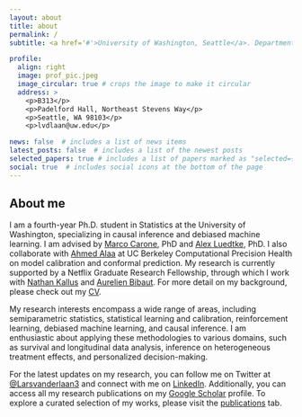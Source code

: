 ```yaml
---
layout: about
title: about
permalink: /
subtitle: <a href='#'>University of Washington, Seattle</a>. Department of Statistics

profile:
  align: right
  image: prof_pic.jpeg
  image_circular: true # crops the image to make it circular
  address: >
    <p>B313</p>
    <p>Padelford Hall, Northeast Stevens Way</p>
    <p>Seattle, WA 98103</p>
    <p>lvdlaan@uw.edu</p>

news: false  # includes a list of news items
latest_posts: false  # includes a list of the newest posts
selected_papers: true # includes a list of papers marked as "selected={true}"
social: true  # includes social icons at the bottom of the page
---
```


## About me

I am a fourth-year Ph.D. student in Statistics at the University of Washington, specializing in causal inference and debiased machine learning. I am advised by [Marco Carone](http://faculty.washington.edu/mcarone/about.html), PhD and [Alex Luedtke](http://www.alexluedtke.com), PhD. I also collaborate with [Ahmed Alaa](https://vcresearch.berkeley.edu/faculty/ahmed-alaa) at UC Berkeley Computational Precision Health on model calibration and conformal prediction. My research is currently supported by a Netflix Graduate Research Fellowship, through which I work with [Nathan Kallus](https://nathankallus.com/) and [Aurelien Bibaut](https://scholar.google.com/citations?user=N_8WC5oAAAAJ&hl=en).
For more detail on my background, please check out my [CV](https://larsvanderlaan.github.io/cv/).


My research interests encompass a wide range of areas, including semiparametric statistics, statistical learning and calibration, reinforcement learning, debiased machine learning, and causal inference. I am enthusiastic about applying these methodologies to various domains, such as survival and longitudinal data analysis, inference on heterogeneous treatment effects, and personalized decision-making.

For the latest updates on my research, you can follow me on Twitter at [@Larsvanderlaan3](https://twitter.com/LarsvanderLaan3) and connect with me on [LinkedIn](https://www.linkedin.com/in/lars-van-der-laan-32367615b/). Additionally, you can access all my research publications on my [Google Scholar](https://scholar.google.com/citations?user=0bwP0i4AAAAJ&hl=en) profile. To explore a curated selection of my works, please visit the [publications](https://larsvanderlaan.github.io/publications/) tab. 

 
 
